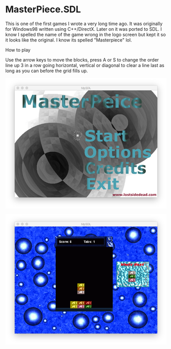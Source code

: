 # MasterPiece.SDL

This is one of the first games I wrote a very long time ago. It was originally for Windows98 written using C++/DirectX. 
Later on it was ported to SDL. I know I spelled the name of the game wrong in the logo screen but kept it so it looks
like the original. I know its spelled "Masterpiece" lol.

How to play

Use the arrow keys to move the blocks, press A or S to change the order
line up 3 in a row going horizontal, vertical or diagonal to clear a line
last as long as you can before the grid fills up.

![ScreenShot](https://github.com/lostjared/MasterPiece.SDL/blob/master/mp-startscreen.png?raw=true "screenshot")


![ScreenShot](https://github.com/lostjared/MasterPiece.SDL/blob/master/mp-gameplay.png?raw=true "screenshot")
